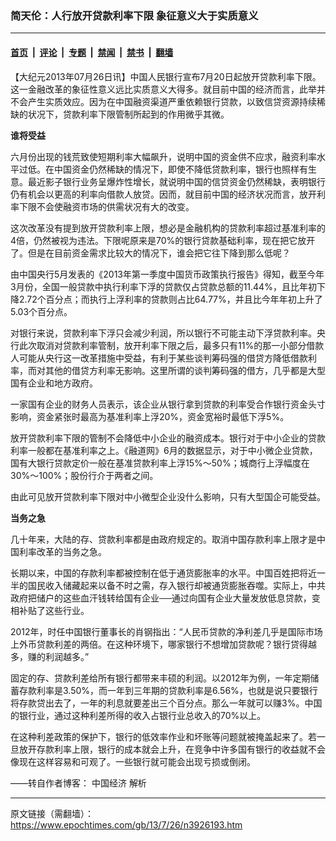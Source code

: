 ### 简天伦：人行放开贷款利率下限  象征意义大于实质意义

---

#### [首页](../../../..?n3926193) &nbsp;|&nbsp; [评论](../../../../../epoch-comment?n3926193) &nbsp;|&nbsp; [专题](../../../../../epoch-special?n3926193) &nbsp;|&nbsp; [禁闻](../../../../../epoch-news?n3926193) &nbsp;|&nbsp; [禁书](../../../../../books?n3926193) &nbsp;|&nbsp; [翻墙](https://github.com/gfw-breaker/nogfw/blob/master/README.md?n3926193)


<div class="post_content" id="artbody" itemprop="articleBody">
 <!-- article content begin -->
 <p>
  【大纪元2013年07月26日讯】中国人民银行宣布7月20日起放开贷款利率下限。这一金融改革的象征性意义远比实质意义大得多。就目前中国的经济而言，此举并不会产生实质效应。因为在中国融资渠道严重依赖银行贷款，以致信贷资源持续稀缺的状况下，贷款利率下限管制所起到的作用微乎其微。
 </p>
 <p>
  <b>
   谁将受益
  </b>
 </p>
 <p>
  六月份出现的钱荒致使短期利率大幅飙升，说明中国的资金供不应求，融资利率水平过低。在中国资金仍然稀缺的情况下，即使不降低贷款利率，银行也照样有生意。最近影子银行业务呈爆炸性增长，就说明中国的信贷资金仍然稀缺，表明银行仍有机会以更高的利率向借款人放贷。因而，就目前中国的经济状况而言，放开利率下限不会使融资市场的供需状况有大的改变。
 </p>
 <p>
  这次改革没有提到放开贷款利率上限，想必是金融机构的贷款利率超过基准利率的4倍，仍然被视为违法。下限呢原来是70%的银行贷款基础利率，现在把它放开了。但是在目前资金需求比较大的情况下，谁会把它往下降到那么低呢？
 </p>
 <p>
  由中国央行5月发表的《2013年第一季度中国货币政策执行报告》得知，截至今年3月份，全国一般贷款中执行利率下浮的贷款仅占贷款总额的11.44%，且比年初下降2.72个百分点；而执行上浮利率的贷款则占比64.77%，并且比今年年初上升了5.03个百分点。
 </p>
 <p>
  对银行来说，贷款利率下浮只会减少利润，所以银行不可能主动下浮贷款利率。央行此次取消对贷款利率管制，放开利率下限之后，最多只有11%的那一小部分借款人可能从央行这一改革措施中受益，有利于某些谈判筹码强的借贷方降低借款利率，而对其他的借贷方利率无影响。这里所谓的谈判筹码强的借方，几乎都是大型国有企业和地方政府。
 </p>
 <p>
  一家国有企业的财务人员表示，该企业从银行拿到贷款的利率受合作银行资金头寸影响，资金紧张时最高为基准利率上浮20%，资金宽裕时最低下浮5%。
 </p>
 <p>
  放开贷款利率下限的管制不会降低中小企业的融资成本。银行对于中小企业的贷款利率一般都在基准利率之上。《融道网》6月的数据显示，对于中小微企业贷款，国有大银行贷款定价一般在基准贷款利率上浮15%～50%；城商行上浮幅度在30%～100%；股份行介于两者之间。
 </p>
 <p>
  由此可见放开贷款利率下限对中小微型企业没什么影响，只有大型国企可能受益。
 </p>
 <p>
  <b>
   当务之急
  </b>
 </p>
 <p>
  几十年来，大陆的存、贷款利率都是由政府规定的。取消中国存款利率上限才是中国利率改革的当务之急。
 </p>
 <p>
  长期以来，中国的存款利率都被控制在低于通货膨胀率的水平。中国百姓把将近一半的国民收入储藏起来以备不时之需，存入银行却被通货膨胀吞噬。实际上，中共政府把储户的这些血汗钱转给国有企业──通过向国有企业大量发放低息贷款，变相补贴了这些行业。
 </p>
 <p>
  2012年，时任中国银行董事长的肖钢指出：“人民币贷款的净利差几乎是国际市场上外币贷款利差的两倍。在这种环境下，哪家银行不想增加贷款呢？银行贷得越多，赚的利润越多。”
 </p>
 <p>
  固定的存、贷款利差给所有银行都带来丰硕的利润。以2012年为例，一年定期储蓄存款利率是3.50%，而一年到三年期的贷款利率是6.56%，也就是说只要银行将存款贷出去了，一年的利息就要差出三个百分点。那么一年就可以赚3%。中国的银行业，通过这种利差所得的收入占银行业总收入的70%以上。
 </p>
 <p>
  在这种利差政策的保护下，银行的低效率作业和坏账等问题就被掩盖起来了。若一旦放开存款利率上限，银行的成本就会上升，在竞争中许多国有银行的收益就不会像现在这样容易和可观了。一些银行就可能会出现亏损或倒闭。
 </p>
 <p>
  ――转自作者博客：
  <ok href="https://www.epochtimes.com/gb/tag/%E4%B8%AD%E5%9B%BD%E7%BB%8F%E6%B5%8E.html">
   中国经济
  </ok>
  解析
 </p>
 <!-- article content end -->
 <div id="below_article_ad">
 </div>
</div>


---

原文链接（需翻墙）：https://www.epochtimes.com/gb/13/7/26/n3926193.htm